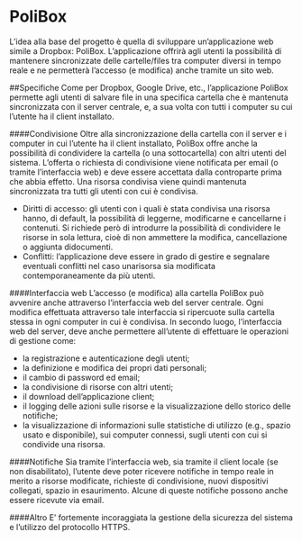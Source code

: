 # PoliBox
L’idea  alla  base  del  progetto  è  quella  di  sviluppare  un’applicazione  web  simile  a  Dropbox:  PoliBox. L’applicazione  offrirà  agli  utenti  la  possibilità  di  mantenere  sincronizzate  delle  cartelle/files  tra computer diversi in tempo reale e ne permetterà l’accesso (e modifica) anche tramite un sito web.

##Specifiche
Come per Dropbox, Google Drive, etc., l’applicazione PoliBox permette agli utenti di salvare file in una specifica cartella che è mantenuta sincronizzata con il server centrale, e, a sua volta con tutti i computer su cui l’utente ha il client installato.

####Condivisione
Oltre alla sincronizzazione della cartella con il server e i computer in cui l’utente ha il client installato, PoliBox offre anche la possibilità di condividere la cartella (o una sottocartella) con altri utenti del sistema. L’offerta o richiesta di condivisione viene notificata per email (o tramite l’interfaccia web) e deve essere accettata dalla controparte prima che abbia effetto. Una risorsa condivisa viene quindi mantenuta sincronizzata tra tutti gli utenti con cui è condivisa.
* Diritti di accesso: gli utenti con i quali è stata condivisa una risorsa hanno, di default, la possibilità di leggerne,  modificarne  e  cancellarne  i  contenuti.  Si  richiede  però  di  introdurre  la  possibilità  di condividere le risorse in sola lettura, cioè di non ammettere la modifica, cancellazione o aggiunta didocumenti.
* Conflitti: l’applicazione deve essere in grado di gestire e segnalare eventuali conflitti nel caso unarisorsa sia modificata contemporaneamente da più utenti.

####Interfaccia web
L’accesso (e modifica) alla cartella PoliBox può avvenire anche attraverso l’interfaccia web del server centrale. Ogni modifica effettuata attraverso tale interfaccia si ripercuote sulla cartella stessa in ogni computer in cui è condivisa.  In secondo luogo, l’interfaccia web del server, deve anche permettere all’utente di effettuare le operazioni di gestione come:
* la registrazione e autenticazione degli utenti;
* la definizione e modifica dei propri dati personali;
* il cambio di password ed email;
* la condivisione di risorse con altri utenti;
* il download dell’applicazione client;
* il logging delle azioni sulle risorse e la visualizzazione dello storico delle notifiche;
* la  visualizzazione  di  informazioni  sulle  statistiche  di  utilizzo  (e.g.,  spazio  usato  e  disponibile),  sui computer connessi, sugli utenti con cui si condivide una risorsa.

####Notifiche
Sia  tramite  l’interfaccia  web,  sia  tramite  il  client  locale  (se  non  disabilitato),  l’utente  deve  poter  ricevere notifiche in tempo reale in merito a risorse modificate, richieste di condivisione, nuovi dispositivi collegati, spazio in esaurimento. Alcune di queste notifiche possono anche essere ricevute via email.

####Altro
E’ fortemente incoraggiata la gestione della sicurezza del sistema e l’utilizzo del protocollo HTTPS.
